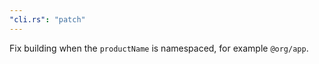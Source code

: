 ```yaml
---
"cli.rs": "patch"
---
```


Fix building when the `productName` is namespaced, for example `@org/app`.

